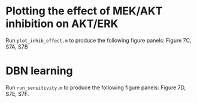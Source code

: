 # Plotting the effect of MEK/AKT inhibition on AKT/ERK

Run `plot_inhib_effect.m` to produce the following figure panels: Figure 7C, S7A, S7B

# DBN learning

Run `run_sensitivity.m` to produce the following figure panels: Figure 7D, S7E, S7F.